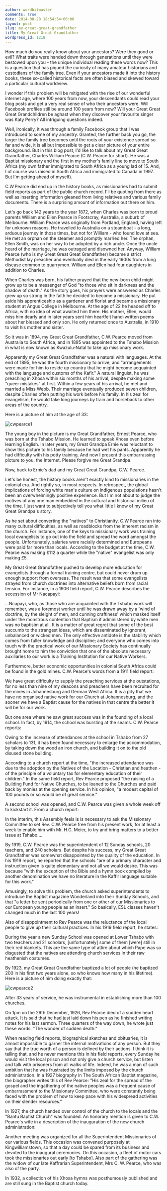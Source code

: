 ```yaml
---
author: wordbitmaster
comments: true
date: 2014-08-28 18:54:54+00:00
layout: post
slug: my-great-great-grandfather
title: My Great Great Grandfather
wordpress_id: 1218
---
```


How much do you really know about your ancestors? Were they good or evil? What traits were handed down through generations until they were bestowed upon you - the unique individual reading these words now? This is a question that has piqued the curiosity of many amateur historians and custodians of the family tree. Even if your ancestors made it into the history books, these so-called historical facts are often biased and skewed toward a particular cultural worldview.

I wonder if this problem will be mitigated with the rise of our wonderful internet age, where 100 years from now, your descendants could read your blog posts and get a very real sense of who their ancestors were. Will Facebook profiles still be around 100 years from now? Will your Great Great Great Grandchildren be aghast when they discover your favourite singer was Katy Perry? All intriguing questions indeed.

Well, ironically, it was through a family Facebook group that I was introduced to some of my ancestry. Granted, the further back you go, the larger the family tree becomes until the roots of your existence spread so far and wide, it is all but impossible to get a clear picture of your entire background. But in this blog post, I'd like to talk about my Great Great Grandfather, Charles William Pearce (C.W. Pearce for short). He was a Baptist missionary and the first in my mother's family line to move to South Africa (my own father immigrated to South Africa as a young lad of 15. And, I of course was raised in South Africa and immigrated to Canada in 1997. But I'm getting ahead of myself).

C.W.Pearce did end up in the history books, as missionaries had to submit field reports as part of the public church record. I'll be quoting from there as well as inserting information gleaned from living relatives and various family documents. There is a surprising amount of information out there on him.

Let's go back 142 years to the year 1872, when Charles was born to proud parents William and Ellen Pearce in Footscray, Australia, a suburb of Melbourne. William Pearce was originally from Portland, England, having left for unknown reasons. He travelled to Australia on a steamboat - a long, arduous journey in those times, but not for William - who found love at sea. He met an orphan on the steamer and promptly married her. The orphan, Ellen Smith, was on her way to be adopted by a rich uncle. Once the uncle heard of the marriage, he was outraged and disowned her. Anyway, William Pearce (who is my Great Great Great Grandfather) became a strict Methodist lay preacher and eventually died in the early 1900s from a lung disease common to quarrymen. William and Ellen had four daughters in addition to Charles.

When Charles was born, his father prayed that the new-born child might grow up to be a messenger of God "to those who sit in darkness and the shadow of death." As the story goes, his prayers were answered as Charles grew up so strong in the faith he decided to become a missionary. He put aside his apprenticeship as a gardener and florist and became a missionary student at Angus College in Melbourne. At the age of 22 he headed off to Africa, with no idea of what awaited him there. His mother, Ellen, would miss him dearly and in later years sent him heartfelt hand-written poems about her blessed and only son. He only returned once to Australia, in 1910 to visit his mother and sister.

So it was in 1894, my Great Great Grandfather, C.W. Pearce moved from Australia to South Africa, and in 1895 was appointed to the Tshabo Mission in what is now known as Kwazulu-Natal to take up missionary work.

Apparently my Great Great Grandfather was a natural with languages. At the end of 1895, he was the fourth missionary to arrive, and "arrangements were made for him to reside up country that he might become acquainted with the language and customs of the Kafir." A natural linguist, he was preaching in Xhosa within six months of his arrival, despite making some "queer mistakes" at first. Within a few years of his arrival, he met and married a Miss Webb. Their marriage eventually produced seven children, despite Charles often putting his work before his family. In his zeal for evangelism, he would take long journeys by train and horseback to other areas of the country.

Here is a picture of him at the age of 33:

![cwpearce1](http://wordbitarchives.files.wordpress.com/2014/08/cwpearce1.jpg)

The young boy in the picture is my Great Grandfather, Ernest Pearce, who was born at the Tshabo Mission. He learned to speak Xhosa even before learning English. In later years, my Great Grandpa Ernie was reluctant to show this picture to his family because he had wet his pants. Apparently he had difficulty with his potty training. And now I present this embarrassing picture to you, the Internet. Please forgive me Great Grandpa.

Now, back to Ernie's dad and my Great Great Grandpa, C.W. Pearce.

Let's be honest, the history books aren't exactly kind to missionaries in the colonial era. And rightly so, in most respects. In retrospect, the global implications of forcing white man's culture on indigenous populations hasn't been an overwhelmingly positive experience. But I'm not about to judge the motives of any one man embedded in the cultural and historical milieu of the time. I just want to subjectively tell you what little I know of my Great Great Grandpa's story.

As he set about converting the "natives" to Christianity, C.W.Pearce ran into many cultural difficulties, as well as roadblocks from the inherent racism in the church. For instance, one of the keys to missionary work was training local evangelists to go out into the field and spread the word amongst the people. Unfortunately, salaries were racially determined and Europeans were paid far more than locals. According to the budget at the time, C.W. Pearce was making £112 a quarter while the "native" evangelist was only making £5.

My Great Great Grandfather pushed to develop more education for evangelists through a formal training centre, but could never drum up enough support from overseas. The result was that some evangelists strayed from church doctrines into alternative beliefs born from racial tension. For instance, in a 1906 field report, C.W. Pearce describes the secession of Mr Nacapayi:

...Ncapayi, who, as those who are acquainted with the Tshabo work will remember, was a foremost worker until he was drawn away by a 'wind of doctrine, by the sleight of men, and cunning craftiness' which masked itself under the monstrous contention that Baptism if administered by white men was no baptisim at all. It is a matter of great regret that some of the best succumb to the strangest ideas, which are disseminated by ignorant, unbalanced or wicked men. The only effective antidote is the stability which comes from fuller knowledge and discipline; and everyone who comes into touch with the practical work of our Missionary Society has continually brought home to him the conviction that one of the absolute necessary auxiliaries to our work is a Training Institution for our Native Workers.

Furthermore, better economic opportunities in colonial South Africa could be found in the gold mines. C.W. Pearce's words from a 1911 field report:

We have great difficulty to supply the preaching services at the outstations, for no less than nine of my deacons and preachers have been recruited for the mines in Johannesburg and German West Africa. It is a pity that we have no organised native work for our Church at Johannesburg, and the sooner we have a Baptist cause for the natives in that centre the better it will be for our work.

But one area where he saw great success was in the founding of a local school. In fact, by 1914, the school was bursting at the seams. C.W. Pearce reports:

Owing to the increase of attendances at the school in Tshabo from 27 scholars to 131, it has been found necessary to enlarge the accommodation, by taking down the wood an iron church, and building it on to the old disused stone building.

According to a church report at the time, "the increased attendance was due to the adoption by the Natives of the Location - Christian and heathen - of the principle of a voluntary tax for elementary education of their children." In the same field report, Rev Pearce proposed "the raising of a Building Fund for Native Churches, to be loaned to the Churches and paid back by monies at the opening service. In his opinion, "a modest capital of 100 pounds or so would be of great service."

A second school was opened, and C.W. Pearce was given a whole week off to kickstart it. From a church report:

In the interim, this Assembly feels is is necessary to ask the Missionary Committee to set Rev. C.W. Pearce free from his present work, for at least a week to enable him with Mr. H.G. Meier, to try and bring matters to a better issue at Tshabo....

By 1919, C.W. Pearce was the superintendent of 12 Sunday schools, 20 teachers, and 240 scholars. But despite his success, my Great Great Grandfather was somewhat disappointed by the quality of the education. In his 1919 report, he reported that the schools "are of a primary character and instruction given is quite elementary and not all we would desire. This was because "with the exception of the Bible and a hymn book compiled by another denomination we have no literature in the Kaffir language suitable for this work."

Amusingly, to solve this problem, the church asked superintendents to introduce the Baptist magazine Wonderland into their Sunday Schools, and that "a letter be sent periodically from one or other of our Missionaries to our European young people as an insert." So basically, ESL classes haven't changed much in the last 100 years!

Also of disappointment to Rev Pearce was the reluctance of the local people to give up their cultural practices. In his 1919 field report, he states:

During the year a new Sunday School was opened at Lower Tshabo with two teachers and 21 scholars, [unfortunately] some of them [were] still in their red blankets. This are the same type of attire about which Pape was so disgusted that the natives are attending church services in their raw heathenish costumes.

By 1923, my Great Great Grandfather baptized a lot of people (he baptized 200 in his first two years alone, so who knows how many in his lifetime). Here is a picture of him doing exactly that:

![cwpearce2](http://wordbitarchives.files.wordpress.com/2014/08/cwpearce2.jpg)

After 33 years of service, he was instrumental in establishing more than 100 churches.

On 1pm on the 29th December, 1926, Rev Pearce died of a sudden heart attack. It is said that he had just laid down his pen as he finished writing notes for his last sermon. Three quarters of the way down, he wrote just these words: "The wonder of sudden death."

When reading field reports, biographical sketches and obituaries, it is almost impossible to garner the internal motivations of any person. But they say that the true worth of a person is defined by their actions. I think it is telling that, and he never mentions this in his field reports, every Sunday he would visit the local prison and not only give a church service, but listen and talk with prisoners from all walks of life. Indeed, he was a man of such ambition that he was frustrated by the limits imposed by the church administration. In a 1927 biography in The South African Baptist magazine, the biographer writes this of Rev Pearce: "His zeal for the spread of the gospel and the ingathering of the native peoples was a frequent cause of embarrassment to the Missionary Committee, who were constantly being faced with the problem of how to keep pace with his widespread activities on their slender resources."

In 1927, the church handed over control of the church to the locals and the "Bantu Baptist Church" was founded. An honorary mention is given to C.W. Pearce's wife in a description of the inauguration of the new church administration:

Another meeting was organized for all the Superintendent Missionaries of our various fields. This occasion was convened purposely at Kingwilliamstown, so that a day could be spared from its business and devoted to the inaugural ceremonies. On this occasion, a fleet of motor cars took the missionaries out early [to Tshabo]. Also part of the gathering was the widow of our late Kaffrarian Superintendent, Mrs C. W. Pearce, who was also of the party.

In 1932, a collection of his Xhosa hymns was posthumously published and are still sung in the Baptist church today.
